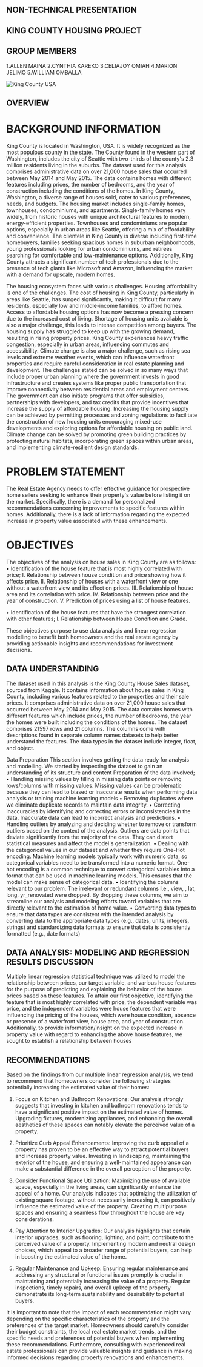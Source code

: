 ## NON-TECHNICAL PRESENTATION
## KING COUNTY HOUSING PROJECT
## GROUP MEMBERS
1.ALLEN MAINA
2.CYNTHIA KAREKO
3.CELIAJOY OMIAH
4.MARION JELIMO
5.WILLIAM OMBALLA

 ![King County USA](https://github.com/celiajoyomiah/dsc-phase-2-project-v2-3/blob/main/Image.jpeg%60)

## OVERVIEW
# BACKGROUND INFORMATION

King County is located in Washington, USA. It is widely recognized as the most populous county in the state. The County found in the western part of Washington, includes the city of Seattle with two-thirds of the county's 2.3 million residents living in the suburbs. The dataset used for this analysis comprises administrative data on over 21,000 house sales that occurred between May 2014 and May 2015. The data contains homes with different features including prices, the number of bedrooms, and the year of construction including the conditions of the homes. In King County, Washington, a diverse range of houses sold, cater to various preferences, needs, and budgets. The housing market includes single-family homes, townhouses, condominiums, and apartments. Single-family homes vary widely, from historic houses with unique architectural features to modern, energy-efficient properties. Townhouses and condominiums are popular options, especially in urban areas like Seattle, offering a mix of affordability and convenience. The clientele in King County is diverse including first-time homebuyers, families seeking spacious homes in suburban neighborhoods, young professionals looking for urban condominiums, and retirees searching for comfortable and low-maintenance options. Additionally, King County attracts a significant number of tech professionals due to the presence of tech giants like Microsoft and Amazon, influencing the market with a demand for upscale, modern homes.

The housing ecosystem faces with various challenges. Housing affordability is one of the challenges. The cost of housing in King County, particularly in areas like Seattle, has surged significantly, making it difficult for many residents, especially low and middle-income families, to afford homes. Access to affordable housing options has now become a pressing concern due to the increased cost of living. Shortage of housing units available is also a major challenge, this leads to intense competition among buyers. The housing supply has struggled to keep up with the growing demand, resulting in rising property prices. King County experiences heavy traffic congestion, especially in urban areas, influencing commutes and accessibility. Climate change is also a major challenge, such as rising sea levels and extreme weather events, which can influence waterfront properties and require careful consideration in real estate planning and development.
The challenges stated can be solved in so many ways that include proper urban planning where the government invests in good infrastructure and creates systems like proper public transportation that improve connectivity between residential areas and employment centers. The government can also initiate programs that offer subsidies, partnerships with developers, and tax credits that provide incentives that increase the supply of affordable housing. Increasing the housing supply can be achieved by permitting processes and zoning regulations to facilitate the construction of new housing units encouraging mixed-use developments and exploring options for affordable housing on public land. Climate change can be solved by promoting green building practices by protecting natural habitats, incorporating green spaces within urban areas, and implementing climate-resilient design standards.


# PROBLEM STATEMENT

The Real Estate Agency needs to offer effective guidance for prospective home sellers seeking to enhance their property's value before listing it on the market. Specifically, there is a demand for personalized recommendations concerning improvements to specific features within homes. Additionally, there is a lack of information regarding the expected increase in property value associated with these enhancements.

# OBJECTIVES
The objectives of the analysis on house sales in King County are as follows:
•	Identification of the house feature that is most highly correlated with price;
I.	Relationship between house condition and price showing how it affects price.
II.	Relationship of houses with a waterfront view or one without a waterfront view and its effect on prices.
III.	Relationship of house area and its correlation with price.
IV.	Relationship between price and the year of construction.
V.	Prediction of prices using a list of house features.


•	Identification of the house features that have the strongest correlation with other features;
I.	Relationship between House Condition and Grade.

These objectives purpose to use data analysis and linear regression modelling to benefit both homeowners and the real estate agency by providing actionable insights and recommendations for investment decisions.
## DATA UNDERSTANDING
The dataset used in this analysis is the King County House Sales dataset, sourced from Kaggle. It contains information about house sales in King County, including various features related to the properties and their sale prices. It comprises administrative data on over 21,000 house sales that occurred between May 2014 and May 2015. The data contains homes with different features which include prices, the number of bedrooms, the year the homes were built including the conditions of the homes.
The dataset comprises 21597 rows and 21 columns. The columns come with descriptions found in separate column names datasets to help better understand the features.
The data types in the dataset include integer, float, and object.

Data Preparation
This section involves getting the data ready for analysis and modelling.
We started by inspecting the dataset to gain an understanding of its structure and content
Preparation of the data involved;
•	Handling missing values by filling in missing data points or removing rows/columns with missing values. Missing values can be problematic because they can lead to biased or inaccurate results when performing data analysis or training machine learning models
•	Removing duplicates where we eliminate duplicate records to maintain data integrity.
•	Correcting inaccuracies by identifying and correcting errors or inconsistencies in the data. Inaccurate data can lead to incorrect analysis and predictions. 
•	Handling outliers by analyzing and deciding whether to remove or transform outliers based on the context of the analysis. Outliers are data points that deviate significantly from the majority of the data. They can distort statistical measures and affect the model's generalization.
•	Dealing with the categorical values in our dataset and whether they require One-Hot encoding. Machine learning models typically work with numeric data, so categorical variables need to be transformed into a numeric format. One-hot encoding is a common technique to convert categorical variables into a format that can be used in machine learning models. This ensures that the model can make sense of categorical data.
•	Identifying the columns relevant to our problem. The irrelevant or redundant columns I.e.,  view, , lat, long, yr_renovated were dropped. By dropping these columns, we aim to streamline our analysis and modeling efforts toward variables that are directly relevant to the estimation of home value.
•	Converting data types to ensure that data types are consistent with the intended analysis by converting data to the appropriate data types (e.g., dates, units, integers, strings) and standardizing data formats to ensure that data is consistently formatted (e.g., date formats)



## DATA ANALYSIS: MODELING AND REGRESSION RESULTS DISCUSSION

Multiple linear regression statistical technique was utilized to model the relationship between prices, our target variable, and various house features for the purpose of predicting and explaining the behavior of the house prices based on these features.
To attain our first objective, identifying the feature that is most highly correlated with price, the dependent variable was price, and the independent variables were house features that were influencing the pricing of the houses, which were house condition, absence or presence of a waterfront view, house area, and year of construction.
Additionally, to provide information/insight on the expected increase in property value with regard to enhancing the above house features, we sought to establish a relationship between houses




## RECOMMENDATIONS
Based on the findings from our multiple linear regression analysis, we tend to recommend that homeowners consider the following strategies potentially increasing the estimated value of their homes:
1.	Focus on Kitchen and Bathroom Renovations: Our analysis strongly suggests that investing in kitchen and bathroom renovations tends to have a significant positive impact on the estimated value of homes. Upgrading fixtures, modernizing appliances, and enhancing the overall aesthetics of these spaces can notably elevate the perceived value of a property.

2.	 Prioritize Curb Appeal Enhancements: Improving the curb appeal of a property has proven to be an effective way to attract potential buyers and increase property value. Investing in landscaping, maintaining the exterior of the house, and ensuring a well-maintained appearance can make a substantial difference in the overall perception of the property.


3.	 Consider Functional Space Utilization: Maximizing the use of available space, especially in the living areas, can significantly enhance the appeal of a home. Our analysis indicates that optimizing the utilization of existing square footage, without necessarily increasing it, can positively influence the estimated value of the property. Creating multipurpose spaces and ensuring a seamless flow throughout the house are key considerations.

4.	 Pay Attention to Interior Upgrades: Our analysis highlights that certain interior upgrades, such as flooring, lighting, and paint, contribute to the perceived value of a property. Implementing modern and neutral design choices, which appeal to a broader range of potential buyers, can help in boosting the estimated value of the home.


5.	 Regular Maintenance and Upkeep: Ensuring regular maintenance and addressing any structural or functional issues promptly is crucial in maintaining and potentially increasing the value of a property. Regular inspections, timely repairs, and overall upkeep of the property demonstrate its long-term sustainability and desirability to potential buyers.

It is important to note that the impact of each recommendation might vary depending on the specific characteristics of the property and the preferences of the target market. Homeowners should carefully consider their budget constraints, the local real estate market trends, and the specific needs and preferences of potential buyers when implementing these recommendations. Furthermore, consulting with experienced real estate professionals can provide valuable insights and guidance in making informed decisions regarding property renovations and enhancements.






